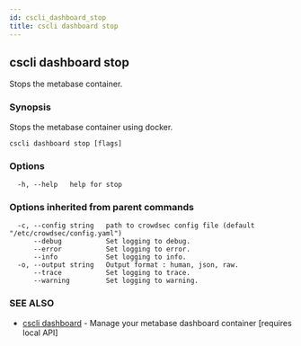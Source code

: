 ```yaml
---
id: cscli_dashboard_stop
title: cscli dashboard stop
---
```

## cscli dashboard stop

Stops the metabase container.

### Synopsis

Stops the metabase container using docker.

```
cscli dashboard stop [flags]
```

### Options

```
  -h, --help   help for stop
```

### Options inherited from parent commands

```
  -c, --config string   path to crowdsec config file (default "/etc/crowdsec/config.yaml")
      --debug           Set logging to debug.
      --error           Set logging to error.
      --info            Set logging to info.
  -o, --output string   Output format : human, json, raw.
      --trace           Set logging to trace.
      --warning         Set logging to warning.
```

### SEE ALSO

* [cscli dashboard](/cscli/cscli_dashboard.md)	 - Manage your metabase dashboard container [requires local API]

